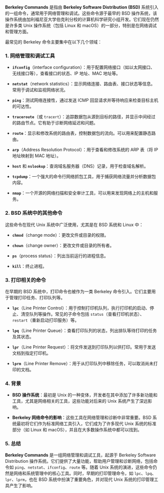 **Berkeley Commands** 是指由 **Berkeley Software Distribution (BSD)** 系统引入的一组命令，通常用于网络管理和调试。这些命令源于最早的 BSD 操作系统，该操作系统由加利福尼亚大学伯克利分校的计算机科学研究小组开发。它们现在仍然是许多类 Unix 操作系统（包括 Linux 和 macOS）的一部分，特别是在网络调试和管理方面。

最常见的 Berkeley 命令主要集中在以下几个领域：

### 1. **网络管理和调试工具**

- **`ifconfig`**（interface configuration）：用于配置网络接口（如以太网接口、无线接口等），查看接口的状态、IP 地址、MAC 地址等。
  
- **`netstat`**（network statistics）：显示网络连接、路由表、接口状态等信息。常用于调试和监视网络状况。

- **`ping`**：测试网络连接性，通过发送 ICMP 回显请求并等待响应来检查目标主机的可达性。

- **`traceroute`**（或 `tracert`）：追踪数据包从源到目标的路径，并显示中间经过的路由节点。它有助于诊断网络延迟和问题。

- **`route`**：显示和修改系统的路由表，控制数据包的流向。可以用来配置静态路由。

- **`arp`**（Address Resolution Protocol）：用于查看和修改系统的 ARP 表（将 IP 地址映射到 MAC 地址）。

- **`host`** 和 **`nslookup`**：查询域名服务器（DNS）记录，用于检查域名解析。

- **`tcpdump`**：一个强大的命令行网络抓包工具，用于捕获网络流量并分析数据包内容。

- **`nmap`**：一个开源的网络扫描和安全审计工具，可以用来发现网络上的主机和服务。

### 2. **BSD 系统中的其他命令**

这些命令在现代 Unix 系统中广泛使用，尤其是在 BSD 系统和 Linux 中：

- **`chmod`**（change mode）：更改文件或目录的权限。
  
- **`chown`**（change owner）：更改文件或目录的所有者。

- **`ps`**（process status）：列出当前运行的进程信息。

- **`kill`**：终止进程。

### 3. **打印相关的命令**

在早期的 BSD 系统中，打印命令也被作为一类 Berkeley 命令引入。它们主要用于管理打印任务、打印队列等。

- **`lpc`**（Line Printer Control）：用于控制打印机队列，执行打印机的启动、停止、清空队列等操作。常见的子命令包括 `status`（查看打印机状态）、`restart`（重新启动打印服务）等。

- **`lpq`**（Line Printer Queue）：查看打印队列的状态，列出排队等待打印的任务及其状态。

- **`lpr`**（Line Printer Request）：将文件发送到打印队列以供打印。常用于发送文档到指定打印机。

- **`lprm`**（Line Printer Remove）：用于从打印队列中移除任务，可以取消尚未打印的文档。

### 4. **背景**

- **BSD 操作系统**：最初是 Unix 的一种变体，开发者在其中添加了许多新功能和工具，尤其是网络相关的工具，这些功能对后来的 Unix 系统产生了深远影响。
  
- **Berkeley 网络命令的影响**：这些工具在网络管理和诊断中非常重要。BSD 系统最初将它们作为标准网络工具引入，它们成为了许多现代 Unix 系统的标准部分（如 Linux 和 macOS），并且在大多数操作系统中都可以找到。

### 5. **总结**

**Berkeley Commands** 是一组网络管理和调试工具，起源于 Berkeley Software Distribution 操作系统。它们提供了大量功能，帮助用户管理和诊断网络，包括命令如 `ping`、`netstat`、`ifconfig`、`route` 等。随着 Unix 系统的演进，这些命令仍然是网络和系统管理中的核心工具。同时，早期的打印管理命令，如 `lpc`、`lpq`、`lpr`、`lprm`，也在 BSD 系统中扮演了重要角色，并对现代 Unix 系统的打印管理工具产生了影响。
